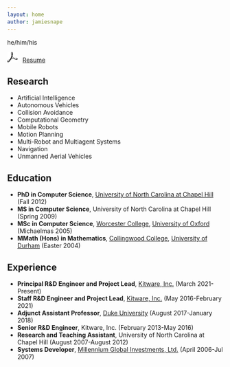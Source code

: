 ```yaml
---
layout: home
author: jamiesnape
---
```

he/him/his

[![Adobe Acrobat Reader Logo](/assets/adobeacrobatreader.png)](assets/resume.pdf) &nbsp; [Resume](assets/resume.pdf)

## Research

* Artificial Intelligence
* Autonomous Vehicles
* Collision Avoidance
* Computational Geometry
* Mobile Robots
* Motion Planning
* Multi-Robot and Multiagent Systems
* Navigation
* Unmanned Aerial Vehicles

## Education

* **PhD in Computer Science**, [University of North Carolina at Chapel Hill](https://www.unc.edu/) (Fall 2012)
* **MS in Computer Science**, University of North Carolina at Chapel Hill (Spring 2009)
* **MSc in Computer Science**, [Worcester College](https://www.worc.ox.ac.uk/), [University of Oxford](https://www.ox.ac.uk/) (Michaelmas 2005)
* **MMath (Hons) in Mathematics**, [Collingwood College](https://www.dur.ac.uk/collingwood/), [University of Durham](https://www.dur.ac.uk/) (Easter 2004)

## Experience

* **Principal R&D Engineer and Project Lead**, [Kitware, Inc.](https://www.kitware.com/) (March 2021-Present)
* **Staff R&D Engineer and Project Lead**, [Kitware, Inc.](https://www.kitware.com/) (May 2016-February 2021)
* **Adjunct Assistant Professor**, [Duke University](https://duke.edu/) (August 2017-January 2018)
* **Senior R&D Engineer**, Kitware, Inc. (February 2013-May 2016)
* **Research and Teaching Assistant**, University of North Carolina at Chapel Hill (August 2007-August 2012)
* **Systems Developer**, [Millennium Global Investments, Ltd.](https://www.millenniumglobal.com/) (April 2006-Jul 2007)
